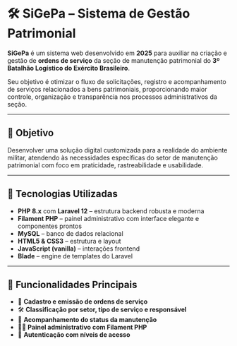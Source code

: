# 🛠️ SiGePa – Sistema de Gestão Patrimonial

**SiGePa** é um sistema web desenvolvido em **2025** para auxiliar na criação e gestão de **ordens de serviço** da seção de manutenção patrimonial do **3º Batalhão Logístico do Exército Brasileiro**.

Seu objetivo é otimizar o fluxo de solicitações, registro e acompanhamento de serviços relacionados a bens patrimoniais, proporcionando maior controle, organização e transparência nos processos administrativos da seção.

---

## 🎯 Objetivo

Desenvolver uma solução digital customizada para a realidade do ambiente militar, atendendo às necessidades específicas do setor de manutenção patrimonial com foco em praticidade, rastreabilidade e usabilidade.

---

## 🧰 Tecnologias Utilizadas

- **PHP 8.x** com **Laravel 12** – estrutura backend robusta e moderna
- **Filament PHP** – painel administrativo com interface elegante e componentes prontos
- **MySQL** – banco de dados relacional
- **HTML5 & CSS3** – estrutura e layout
- **JavaScript (vanilla)** – interações frontend
- **Blade** – engine de templates do Laravel

---

## 🔐 Funcionalidades Principais

- 🧾 **Cadastro e emissão de ordens de serviço**
- 🛠️ **Classificação por setor, tipo de serviço e responsável**
- 📍 **Acompanhamento do status da manutenção**
- 🧑‍💼 **Painel administrativo com Filament PHP**
- 🧩 **Autenticação com níveis de acesso**

